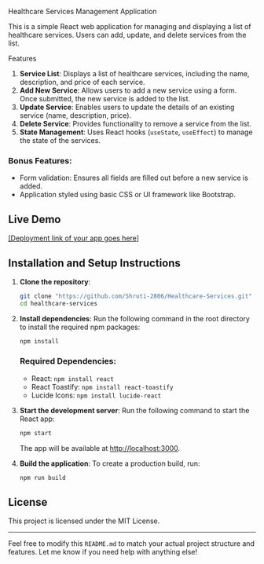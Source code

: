 Healthcare Services Management Application

This is a simple React web application for managing and displaying a list of healthcare services. Users can add, update, and delete services from the list.

Features

1. **Service List**: Displays a list of healthcare services, including the name, description, and price of each service.
2. **Add New Service**: Allows users to add a new service using a form. Once submitted, the new service is added to the list.
3. **Update Service**: Enables users to update the details of an existing service (name, description, price).
4. **Delete Service**: Provides functionality to remove a service from the list.
5. **State Management**: Uses React hooks (`useState`, `useEffect`) to manage the state of the services.

### Bonus Features:
- Form validation: Ensures all fields are filled out before a new service is added.
- Application styled using basic CSS or UI framework like Bootstrap.

## Live Demo

[[Deployment link of your app goes here]](https://projecthealthcareservices.netlify.app)

## Installation and Setup Instructions

1. **Clone the repository**:
   ```bash
   git clone "https://github.com/Shruti-2806/Healthcare-Services.git"
   cd healthcare-services
   ```

2. **Install dependencies**:
   Run the following command in the root directory to install the required npm packages:
   ```bash
   npm install
   ```

   ### Required Dependencies:
   - React: `npm install react`
   - React Toastify: `npm install react-toastify`
   - Lucide Icons: `npm install lucide-react`

3. **Start the development server**:
   Run the following command to start the React app:
   ```bash
   npm start
   ```

   The app will be available at [http://localhost:3000](http://localhost:3000).

4. **Build the application**:
   To create a production build, run:
   ```bash
   npm run build
   ```
## License

This project is licensed under the MIT License.

---

Feel free to modify this `README.md` to match your actual project structure and features. Let me know if you need help with anything else!
